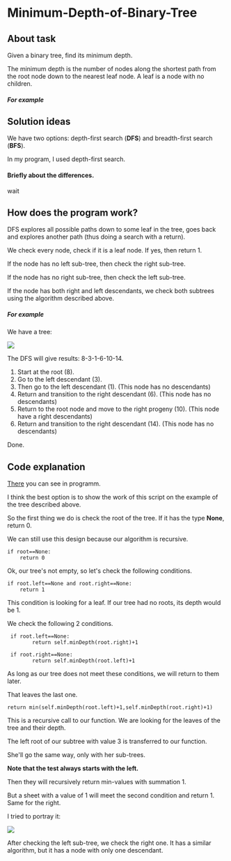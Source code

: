 # Minimum-Depth-of-Binary-Tree

## About task
Given a binary tree, find its minimum depth.

The minimum depth is the number of nodes along the shortest path from the root node down to the nearest leaf node.
 A leaf is a node with no children.

##### For example

## Solution ideas
We have two options: depth-first search (**DFS**) and breadth-first search (**BFS**).

In my program, I used depth-first search.
#### Briefly about the differences.
wait

## How does the program work?
DFS explores all possible paths down to some leaf in the tree, goes back and explores another path (thus doing a search with a return). 

We check every node, check if it is a leaf node. If yes, then return 1.

If the node has no left sub-tree, then check  the right sub-tree.

If the node has no right sub-tree, then check the left sub-tree.

If the node has both right and left descendants, we check both subtrees using the algorithm described above. 
##### For example
We have a tree:

![](https://github.com/chichikow/Minimum-Depth-of-Binary-Tree/blob/master/bin.png)

The DFS will give results: 8-3-1-6-10-14.

1. Start at the root (8).
2. Go to the left descendant (3).
3. Then go to the left descendant (1).  (This node has no descendants)
4. Return and transition to the right descendant (6). (This node has no descendants)
5. Return to the root node and move to the right progeny (10). (This node have a right descendants)
6. Return and transition to the right descendant (14). (This node has no descendants)

Done.


## Code explanation 
[There](https://github.com/chichikow/Minimum-Depth-of-Binary-Tree/blob/master/min_depth.py) you can see in programm.

I think the best option is to show the work of this script on the example of the tree described above. 

So the first thing we do is check the root of the tree. If it has the type **None**, return 0.

We can still use this design because our algorithm is recursive.

    if root==None:
        return 0

Ok, our tree's not empty, so let's check the following conditions.

    if root.left==None and root.right==None: 
        return 1
 
This condition is looking for a leaf. If our tree had no roots, its depth would be 1.

We check the following 2 conditions. 

     if root.left==None:
            return self.minDepth(root.right)+1
        
     if root.right==None:
            return self.minDepth(root.left)+1
          
As long as our tree does not meet these conditions, we will return to them later.

That leaves the last one.

    return min(self.minDepth(root.left)+1,self.minDepth(root.right)+1)
   
This is a recursive call to our function. We are looking for the leaves of the tree and their depth.

The left root of our subtree with value 3 is transferred to our function.

She'll go the same way, only with her sub-trees.

**Note that the test always starts with the left.**

Then they will recursively return min-values with summation 1.

But a sheet with a value of 1 will meet the second condition and return 1. Same for the right.

I tried to portray it:

![](https://github.com/chichikow/Minimum-Depth-of-Binary-Tree/blob/master/example.png)

After checking the left sub-tree, we check the right one. It has a similar algorithm, but it has a node with only one descendant.
